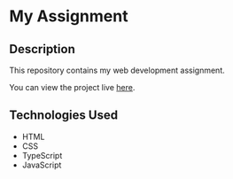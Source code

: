 
# My Assignment
## Description

This repository contains my web development assignment.

You can view the project live [here](https://rolandbamli.github.io/Assignment/).

## Technologies Used

- HTML
- CSS
- TypeScript
- JavaScript
